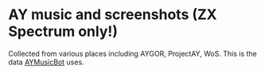 # AY music and screenshots (ZX Spectrum only!)

Collected from various places including AYGOR, ProjectAY, WoS.
This is the data [AYMusicBot](https://twitter.com/AYMusicBot) uses.
